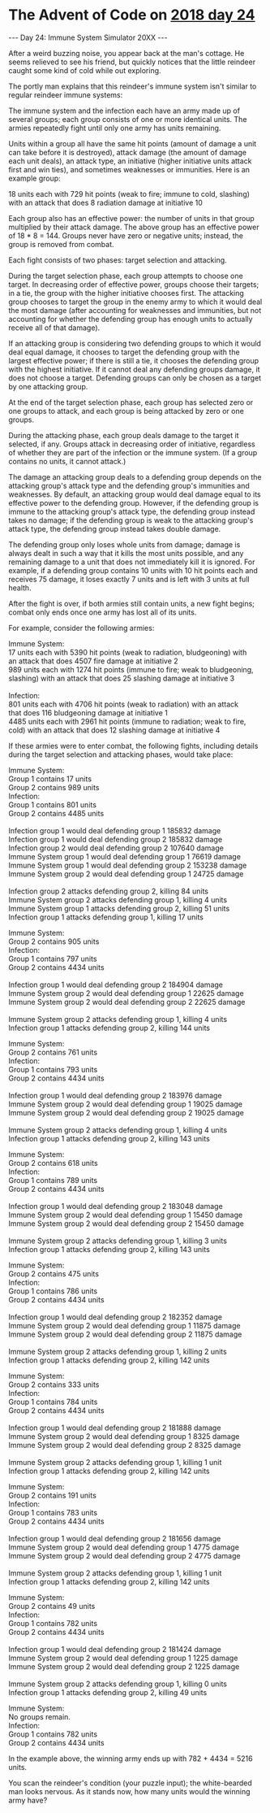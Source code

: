 # The Advent of Code on [2018 day 24](https://adventofcode.com/2018/day/24)

--- Day 24: Immune System Simulator 20XX ---

After a weird buzzing noise, you appear back at the man's cottage. He seems relieved to see his friend, but quickly notices that the little reindeer caught some kind of cold while out exploring.

The portly man explains that this reindeer's immune system isn't similar to regular reindeer immune systems:

The immune system and the infection each have an army made up of several groups; each group consists of one or more identical units.  The armies repeatedly fight until only one army has units remaining.

Units within a group all have the same hit points (amount of damage a unit can take before it is destroyed), attack damage (the amount of damage each unit deals), an attack type, an initiative (higher initiative units attack first and win ties), and sometimes weaknesses or immunities. Here is an example group:

18 units each with 729 hit points (weak to fire; immune to cold, slashing)\
 with an attack that does 8 radiation damage at initiative 10

Each group also has an effective power: the number of units in that group multiplied by their attack damage. The above group has an effective power of 18 * 8 = 144. Groups never have zero or negative units; instead, the group is removed from combat.

Each fight consists of two phases: target selection and attacking.

During the target selection phase, each group attempts to choose one target. In decreasing order of effective power, groups choose their targets; in a tie, the group with the higher initiative chooses first. The attacking group chooses to target the group in the enemy army to which it would deal the most damage (after accounting for weaknesses and immunities, but not accounting for whether the defending group has enough units to actually receive all of that damage).

If an attacking group is considering two defending groups to which it would deal equal damage, it chooses to target the defending group with the largest effective power; if there is still a tie, it chooses the defending group with the highest initiative.  If it cannot deal any defending groups damage, it does not choose a target.  Defending groups can only be chosen as a target by one attacking group.

At the end of the target selection phase, each group has selected zero or one groups to attack, and each group is being attacked by zero or one groups.

During the attacking phase, each group deals damage to the target it selected, if any. Groups attack in decreasing order of initiative, regardless of whether they are part of the infection or the immune system. (If a group contains no units, it cannot attack.)

The damage an attacking group deals to a defending group depends on the attacking group's attack type and the defending group's immunities and weaknesses.  By default, an attacking group would deal damage equal to its effective power to the defending group.  However, if the defending group is immune to the attacking group's attack type, the defending group instead takes no damage; if the defending group is weak to the attacking group's attack type, the defending group instead takes double damage.

The defending group only loses whole units from damage; damage is always dealt in such a way that it kills the most units possible, and any remaining damage to a unit that does not immediately kill it is ignored. For example, if a defending group contains 10 units with 10 hit points each and receives 75 damage, it loses exactly 7 units and is left with 3 units at full health.

After the fight is over, if both armies still contain units, a new fight begins; combat only ends once one army has lost all of its units.

For example, consider the following armies:

Immune System:\
17 units each with 5390 hit points (weak to radiation, bludgeoning) with\
 an attack that does 4507 fire damage at initiative 2\
989 units each with 1274 hit points (immune to fire; weak to bludgeoning,\
 slashing) with an attack that does 25 slashing damage at initiative 3\
\
Infection:\
801 units each with 4706 hit points (weak to radiation) with an attack\
 that does 116 bludgeoning damage at initiative 1\
4485 units each with 2961 hit points (immune to radiation; weak to fire,\
 cold) with an attack that does 12 slashing damage at initiative 4

If these armies were to enter combat, the following fights, including details during the target selection and attacking phases, would take place:

Immune System:\
Group 1 contains 17 units\
Group 2 contains 989 units\
Infection:\
Group 1 contains 801 units\
Group 2 contains 4485 units\
\
Infection group 1 would deal defending group 1 185832 damage\
Infection group 1 would deal defending group 2 185832 damage\
Infection group 2 would deal defending group 2 107640 damage\
Immune System group 1 would deal defending group 1 76619 damage\
Immune System group 1 would deal defending group 2 153238 damage\
Immune System group 2 would deal defending group 1 24725 damage\
\
Infection group 2 attacks defending group 2, killing 84 units\
Immune System group 2 attacks defending group 1, killing 4 units\
Immune System group 1 attacks defending group 2, killing 51 units\
Infection group 1 attacks defending group 1, killing 17 units

Immune System:\
Group 2 contains 905 units\
Infection:\
Group 1 contains 797 units\
Group 2 contains 4434 units\
\
Infection group 1 would deal defending group 2 184904 damage\
Immune System group 2 would deal defending group 1 22625 damage\
Immune System group 2 would deal defending group 2 22625 damage\
\
Immune System group 2 attacks defending group 1, killing 4 units\
Infection group 1 attacks defending group 2, killing 144 units

Immune System:\
Group 2 contains 761 units\
Infection:\
Group 1 contains 793 units\
Group 2 contains 4434 units\
\
Infection group 1 would deal defending group 2 183976 damage\
Immune System group 2 would deal defending group 1 19025 damage\
Immune System group 2 would deal defending group 2 19025 damage\
\
Immune System group 2 attacks defending group 1, killing 4 units\
Infection group 1 attacks defending group 2, killing 143 units

Immune System:\
Group 2 contains 618 units\
Infection:\
Group 1 contains 789 units\
Group 2 contains 4434 units\
\
Infection group 1 would deal defending group 2 183048 damage\
Immune System group 2 would deal defending group 1 15450 damage\
Immune System group 2 would deal defending group 2 15450 damage\
\
Immune System group 2 attacks defending group 1, killing 3 units\
Infection group 1 attacks defending group 2, killing 143 units

Immune System:\
Group 2 contains 475 units\
Infection:\
Group 1 contains 786 units\
Group 2 contains 4434 units\
\
Infection group 1 would deal defending group 2 182352 damage\
Immune System group 2 would deal defending group 1 11875 damage\
Immune System group 2 would deal defending group 2 11875 damage\
\
Immune System group 2 attacks defending group 1, killing 2 units\
Infection group 1 attacks defending group 2, killing 142 units

Immune System:\
Group 2 contains 333 units\
Infection:\
Group 1 contains 784 units\
Group 2 contains 4434 units\
\
Infection group 1 would deal defending group 2 181888 damage\
Immune System group 2 would deal defending group 1 8325 damage\
Immune System group 2 would deal defending group 2 8325 damage\
\
Immune System group 2 attacks defending group 1, killing 1 unit\
Infection group 1 attacks defending group 2, killing 142 units

Immune System:\
Group 2 contains 191 units\
Infection:\
Group 1 contains 783 units\
Group 2 contains 4434 units\
\
Infection group 1 would deal defending group 2 181656 damage\
Immune System group 2 would deal defending group 1 4775 damage\
Immune System group 2 would deal defending group 2 4775 damage\
\
Immune System group 2 attacks defending group 1, killing 1 unit\
Infection group 1 attacks defending group 2, killing 142 units

Immune System:\
Group 2 contains 49 units\
Infection:\
Group 1 contains 782 units\
Group 2 contains 4434 units\
\
Infection group 1 would deal defending group 2 181424 damage\
Immune System group 2 would deal defending group 1 1225 damage\
Immune System group 2 would deal defending group 2 1225 damage\
\
Immune System group 2 attacks defending group 1, killing 0 units\
Infection group 1 attacks defending group 2, killing 49 units

Immune System:\
No groups remain.\
Infection:\
Group 1 contains 782 units\
Group 2 contains 4434 units

In the example above, the winning army ends up with 782 + 4434 = 5216 units.

You scan the reindeer's condition (your puzzle input); the white-bearded man looks nervous.  As it stands now, how many units would the winning army have?